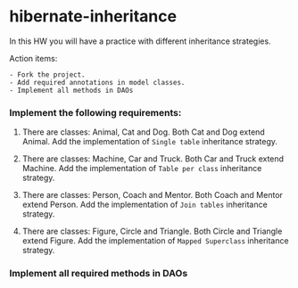 # hibernate-inheritance

In this HW you will have a practice with different inheritance strategies.

Action items:

    - Fork the project. 
    - Add required annotations in model classes. 
    - Implement all methods in DAOs
    
### Implement the following requirements: 
1. There are classes: Animal, Cat and Dog. Both Cat and Dog extend Animal. 
Add the implementation of `Single table` inheritance strategy.

1. There are classes: Machine, Car and Truck. Both Car and Truck extend Machine. 
Add the implementation of `Table per class` inheritance strategy.

1. There are classes: Person, Coach and Mentor. Both Coach and Mentor extend Person. 
Add the implementation of `Join tables` inheritance strategy.

1. There are classes: Figure, Circle and Triangle. Both Circle and Triangle extend Figure. 
Add the implementation of `Mapped Superclass` inheritance strategy.

### Implement all required methods in DAOs
